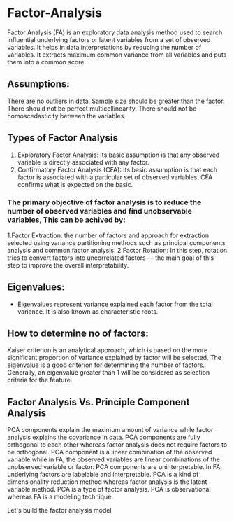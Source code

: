 # Factor-Analysis

Factor Analysis (FA) is an exploratory data analysis method used to search influential underlying factors or latent variables from a set of observed variables. It helps in data interpretations by reducing the number of variables. It extracts maximum common variance from all variables and puts them into a common score.

## Assumptions:
  There are no outliers in data.
  Sample size should be greater than the factor.
  There should not be perfect multicollinearity.
  There should not be homoscedasticity between the variables.

## Types of Factor Analysis
1. Exploratory Factor Analysis: Its basic assumption is that any observed variable is directly associated with any factor.
2. Confirmatory Factor Analysis (CFA): Its basic assumption is that each factor is associated with a particular set of observed variables. CFA confirms what is expected on the basic.

### The primary objective of factor analysis is to reduce the number of observed variables and find unobservable variables, This can be achived by:
1.Factor Extraction: the number of factors and approach for extraction selected using variance partitioning methods such as principal components analysis and common factor analysis.
2.Factor Rotation:  In this step, rotation tries to convert factors into uncorrelated factors — the main goal of this step to improve the overall interpretability.

## Eigenvalues:
- Eigenvalues represent variance explained each factor from the total variance. It is also known as characteristic roots.

## How to determine no of factors:
Kaiser criterion is an analytical approach, which is based on the more significant proportion of variance explained by factor will be selected. The eigenvalue is a good criterion for determining the number of factors. Generally, an eigenvalue greater than 1 will be considered as selection criteria for the feature.

## Factor Analysis Vs. Principle Component Analysis
  PCA components explain the maximum amount of variance while factor analysis explains the covariance in data.
  PCA components are fully orthogonal to each other whereas factor analysis does not require factors to be orthogonal.
  PCA component is a linear combination of the observed variable while in FA, the observed variables are linear combinations of the unobserved variable or factor.
  PCA components are uninterpretable. In FA, underlying factors are labelable and interpretable.
  PCA is a kind of dimensionality reduction method whereas factor analysis is the latent variable method.
  PCA is a type of factor analysis. PCA is observational whereas FA is a modeling technique.
 
Let's build the factor analysis model
